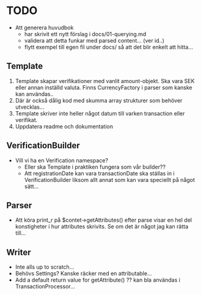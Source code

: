 # TODO

* Att generera huvudbok
    - har skrivit ett nytt förslag i docs/01-querying.md
    - validera att detta funkar med parsed content... (ver id..)
    - flytt exempel till egen fil under docs/ så att det blir enkelt att hitta...

## Template

1. Template skapar verifikationer med vanlit amount-objekt. Ska vara SEK eller annan inställd valuta.
   Finns CurrencyFactory i parser som kanske kan användas..
1. Där är också dålig kod med skumma array strukturer som behöver utvecklas...
1. Template skriver inte heller något datum till varken transaction eller verifikat.
1. Uppdatera readme och dokumentation

## VerificationBuilder

* Vill vi ha en Verification namespace?
    - Eller ska Template i praktiken fungera som vår builder??
    - Att registrationDate kan vara transactionDate ska ställas in i VerificationBuilder
        liksom allt annat som kan vara speciellt på något sätt...

## Parser

* Att köra print_r på $contet->getAttributes() efter parse visar en hel del konstigheter
  i hur attributes skrivits. Se om det är något jag kan rätta till...

## Writer

* Inte alls up to scratch...
* Behövs Settings? Kanske räcker med en attributable...
* Add a default return value for getAttribute() ??
    kan bla användas i TransactionProcessor...

